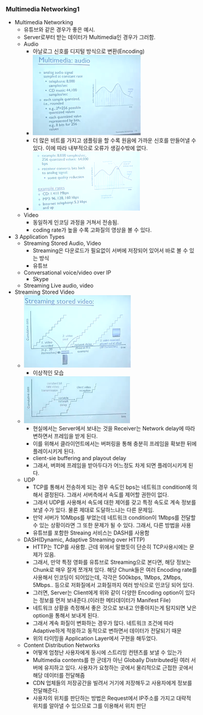 ### Multimedia Networking1
- Multimedia Networking
  - 유튜브와 같은 경우가 좋은 예시.
  - Server로부터 받는 데이터가 Multimedia인 경우가 그러함.
  - Audio
    - 아날로그 신호를 디지털 방식으로 변환(Encoding)
    - ![Alt text](/img/19-0.png)
    - 더 많은 비트를 가지고 샘플링을 할 수록 원음에 가까운 신호를 만들어낼 수 있다. 이에 따라 내부적으로 오류가 생길수밖에 없다.
    - ![Alt text](/img/19-1.png)
  - Video
    - 동일하게 인코딩 과정을 거쳐서 전송됨.
    - coding rate가 높을 수록 고화질의 영상을 볼 수 있다.
- 3 Application Types
  - Streaming Stored Audio, Video
    - Streaming은 다운로드가 필요없이 서버에 저장되어 있어서 바로 볼 수 있는 방식
    - 유튜브
  - Conversational voice/video over  IP
    - Skype
  - Streaming Live audio, video
- Streaming Stored Video
  - ![Alt text](/img/19-2.png)
    - 이상적인 모습
  - ![Alt text](/img/19-3.png)
    - 현실에서는 Server에서 보내는 것을 Receiver는 Network delay에 따라 변하면서 프레임을 받게 된다.
    - 이를 위해서 클라이언트에서는 버퍼링을 통해 충분히 프레임을 확보한 뒤에 플레이시키게 된다.
    - client-sie buffering and playout delay
    - 그래서, 버퍼에 프레임을 받아두다가 어느정도 차게 되면 플레이시키게 된다.
  - UDP
    - TCP를 통해서 전송하게 되는 경우 속도인 bps는 네트워크 condition에 의해서 결정된다. 그래서 서버측에서 속도를 제어할 권한이 없다.
    - 그래서 UDP를 사용해서 속도에 대한 제어를 갖고 특정 속도로 계속 정보를 보낼 수가 있다. 물론 제대로 도달하느냐는 다른 문제임.
    - 만약 서버가 10Mbps를 부었는데 네트워크 condition이 1Mbps를 전달할 수 있는 상황이라면 그 또한 문제가 될 수 있다. 그래서, 다른 방법을 사용
    - 유튜브를 포함한 Streaing 서비스는 DASH를 사용함
  - DASH(Dynamic, Adaptive Streaming over HTTP)
    - HTTP는 TCP를 사용함. 근데 위에서 말했듯이 단순히 TCP사용시에는 문제가 있음.
    - 그래서, 만약 특정 영화를 유튜브로 Streaming으로 본다면, 해당 정보는 Chunk로 매우 잘게 쪼개져 있다. 해당 Chunk들은 여러 Encoding rate를 사용해서 인코딩이 되어있는데, 각각은 500kbps, 1Mbps, 2Mbps, 5Mbps.. 등으로 저화질에서 고화질까지 여러 방식으로 인코딩 되어 있다.
    - 그러면, Server는 Client에게 위와 같이 다양한 Encoding option이 있다는 정보를 먼저 보내준다.(이러한 메타데이터가 Manifest File)
    - 네트워크 상황을 측정해서 좋은 것으로 보내고 안좋아지는게 탐지되면 낮은 option을 통해서 보내게 된다.
    - 그래서 계속 화질이 변화하는 경우가 많다. 네트워크 조건에 따라 Adaptive하게 적응하고 동적으로 변하면서 데이터가 전달되기 때문
    - 위의 타이밍을 Application Layer에서 구현을 해두었다.
  - Content Distribution Networks
    - 어떻게 엄청난 사용자에게 동시에 스트리밍 컨텐츠를 보낼 수 있는가
    - Multimedia contents를 한 군데가 아닌 Globally Distributed된 여러 서버에 유지하고 있다. 사용자가 요청하는 곳에서 물리적으로 근접한 곳에서 해당 데이터를 전달해줌
    - CDN 업체들의 저장공간을 빌려서 거기에 저장해두고 사용자에게 정보를 전달해준다.
    - 사용자의 위치를 판단하는 방법은 Request에서 IP주소를 가지고 대략적 위치를 알아낼 수 있으므로 그를 이용해서 위치 판단